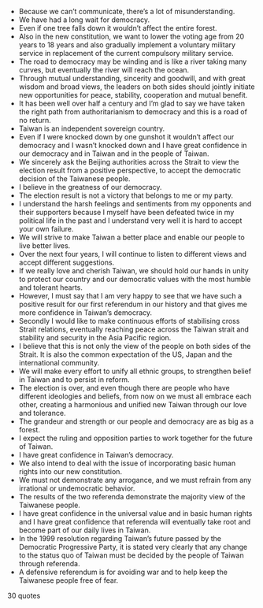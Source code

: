  - Because we can’t communicate, there’s a lot of misunderstanding.
 - We have had a long wait for democracy.
 - Even if one tree falls down it wouldn’t affect the entire forest.
 - Also in the new constitution, we want to lower the voting age from 20 years to 18 years and also gradually implement a voluntary military service in replacement of the current compulsory military service.
 - The road to democracy may be winding and is like a river taking many curves, but eventually the river will reach the ocean.
 - Through mutual understanding, sincerity and goodwill, and with great wisdom and broad views, the leaders on both sides should jointly initiate new opportunities for peace, stability, cooperation and mutual benefit.
 - It has been well over half a century and I’m glad to say we have taken the right path from authoritarianism to democracy and this is a road of no return.
 - Taiwan is an independent sovereign country.
 - Even if I were knocked down by one gunshot it wouldn’t affect our democracy and I wasn’t knocked down and I have great confidence in our democracy and in Taiwan and in the people of Taiwan.
 - We sincerely ask the Beijing authorities across the Strait to view the election result from a positive perspective, to accept the democratic decision of the Taiwanese people.
 - I believe in the greatness of our democracy.
 - The election result is not a victory that belongs to me or my party.
 - I understand the harsh feelings and sentiments from my opponents and their supporters because I myself have been defeated twice in my political life in the past and I understand very well it is hard to accept your own failure.
 - We will strive to make Taiwan a better place and enable our people to live better lives.
 - Over the next four years, I will continue to listen to different views and accept different suggestions.
 - If we really love and cherish Taiwan, we should hold our hands in unity to protect our country and our democratic values with the most humble and tolerant hearts.
 - However, I must say that I am very happy to see that we have such a positive result for our first referendum in our history and that gives me more confidence in Taiwan’s democracy.
 - Secondly I would like to make continuous efforts of stabilising cross Strait relations, eventually reaching peace across the Taiwan strait and stability and security in the Asia Pacific region.
 - I believe that this is not only the view of the people on both sides of the Strait. It is also the common expectation of the US, Japan and the international community.
 - We will make every effort to unify all ethnic groups, to strengthen belief in Taiwan and to persist in reform.
 - The election is over, and even though there are people who have different ideologies and beliefs, from now on we must all embrace each other, creating a harmonious and unified new Taiwan through our love and tolerance.
 - The grandeur and strength or our people and democracy are as big as a forest.
 - I expect the ruling and opposition parties to work together for the future of Taiwan.
 - I have great confidence in Taiwan’s democracy.
 - We also intend to deal with the issue of incorporating basic human rights into our new constitution.
 - We must not demonstrate any arrogance, and we must refrain from any irrational or undemocratic behavior.
 - The results of the two referenda demonstrate the majority view of the Taiwanese people.
 - I have great confidence in the universal value and in basic human rights and I have great confidence that referenda will eventually take root and become part of our daily lives in Taiwan.
 - In the 1999 resolution regarding Taiwan’s future passed by the Democratic Progressive Party, it is stated very clearly that any change to the status quo of Taiwan must be decided by the people of Taiwan through referenda.
 - A defensive referendum is for avoiding war and to help keep the Taiwanese people free of fear.

30 quotes